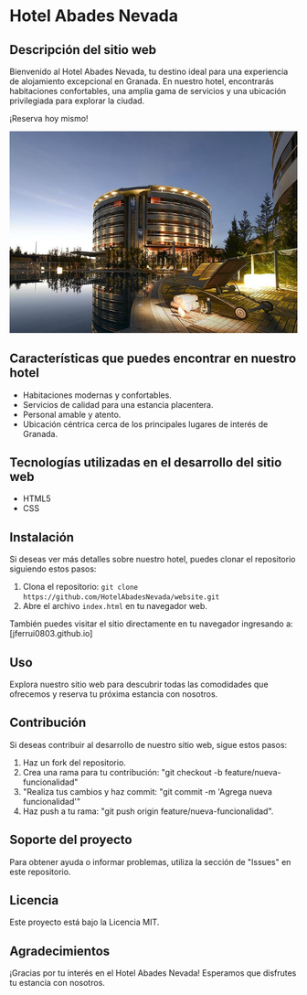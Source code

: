# Hotel Abades Nevada

## Descripción del sitio web
Bienvenido al Hotel Abades Nevada, tu destino ideal para una experiencia de alojamiento excepcional en Granada. En nuestro hotel, encontrarás habitaciones confortables, una amplia gama de servicios y una ubicación privilegiada para explorar la ciudad.

¡Reserva hoy mismo!

![Imagen del Hotel Abades Nevada](./Fotos/abades%20foto.jpg)

## Características que puedes encontrar en nuestro hotel
- Habitaciones modernas y confortables.
- Servicios de calidad para una estancia placentera.
- Personal amable y atento.
- Ubicación céntrica cerca de los principales lugares de interés de Granada.

## Tecnologías utilizadas en el desarrollo del sitio web
- HTML5
- CSS

## Instalación
Si deseas ver más detalles sobre nuestro hotel, puedes clonar el repositorio siguiendo estos pasos:

1. Clona el repositorio: `git clone https://github.com/HotelAbadesNevada/website.git`
2. Abre el archivo `index.html` en tu navegador web.

También puedes visitar el sitio directamente en tu navegador ingresando a: [jferrui0803.github.io]

## Uso
Explora nuestro sitio web para descubrir todas las comodidades que ofrecemos y reserva tu próxima estancia con nosotros.

## Contribución
Si deseas contribuir al desarrollo de nuestro sitio web, sigue estos pasos:

1. Haz un fork del repositorio.
2. Crea una rama para tu contribución: "git checkout -b feature/nueva-funcionalidad"
3. "Realiza tus cambios y haz commit: "git commit -m 'Agrega nueva funcionalidad'"
4. Haz push a tu rama: "git push origin feature/nueva-funcionalidad".

## Soporte del proyecto
Para obtener ayuda o informar problemas, utiliza la sección de "Issues" en este repositorio.

## Licencia
Este proyecto está bajo la Licencia MIT.

## Agradecimientos
¡Gracias por tu interés en el Hotel Abades Nevada! Esperamos que disfrutes tu estancia con nosotros.